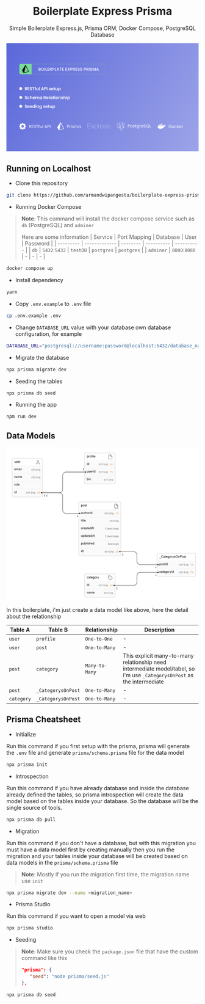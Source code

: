 <h1 align="center">Boilerplate Express Prisma</h1>
<p align="center">Simple Boilerplate Express.js, Prisma ORM, Docker Compose, PostgreSQL Database</p>

<img src="assets/banner.png">

## Running on Localhost

-   Clone this repository

```bash
git clone https://github.com/armandwipangestu/boilerplate-express-prisma && cd boilerplate-express-prisma
```

-   Running Docker Compose

> **Note**: This command will install the docker compose service such as `db` (PostgreSQL) and `adminer`
>
> Here are some information
> | Service | Port Mapping | Database | User | Password |
> | --------- | ------------- | -------- | ---------- | ---------- |
> | `db` | `5432`:`5432` | `testDB` | `postgres` | `postgres` |
> | `adminer` | `8080`:`8080` | - | - | - |

```bash
docker compose up
```

-   Install dependency

```bash
yarn
```

-   Copy `.env.example` to `.env` file

```bash
cp .env.example .env
```

-   Change `DATABASE_URL` value with your database own database configuration, for example

```bash
DATABASE_URL="postgresql://username:password@localhost:5432/database_name?schema=public"
```

-   Migrate the database

```bash
npx prisma migrate dev
```

-   Seeding the tables

```bash
npx prisma db seed
```

-   Running the app

```bash
npm run dev
```

## Data Models

![Data Models](assets/data-models.png)

In this boilerplate, i'm just create a data model like above, here the detail about the relationship

| Table A    | Table B            | Relationship   | Description                                                                                                              |
| ---------- | ------------------ | -------------- | ------------------------------------------------------------------------------------------------------------------------ |
| `user`     | `profile`          | `One-to-One`   | -                                                                                                                        |
| `user`     | `post`             | `One-to-Many`  | -                                                                                                                        |
| `post`     | `category`         | `Many-to-Many` | This explicit many-to-many relationship need intermediate model/tabel, so i'm use `_CategorysOnPost` as the intermediate |
| `post`     | `_CategorysOnPost` | `One-to-Many`  | -                                                                                                                        |
| `category` | `_CategorysOnPost` | `One-to-Many`  | -                                                                                                                        |

## Prisma Cheatsheet

-   Initialize

Run this command if you first setup with the prisma, prisma will generate the `.env` file and generate `prisma/schema.prisma` file for the data model

```bash
npx prisma init
```

-   Introspection

Run this command if you have already database and inside the database already defined the tables, so prisma introspection will create the data model based on the tables inside your database. So the database will be the single source of tools.

```bash
npx prisma db pull
```

-   Migration

Run this command if you don't have a database, but with this migration you must have a data model first by creating manually then you run the migration and your tables inside your database will be created based on data models in the `prisma/schema.prisma` file

> **Note**: Mostly if you run the migration first time, the migration name use `init`

```bash
npx prisma migrate dev --name <migration_name>
```

-   Prisma Studio

Run this command if you want to open a model via web

```bash
npx prisma studio
```

-   Seeding

> **Note**: Make sure you check the `package.json` file that have the custom command like this
>
> ```json
> "prisma": {
>    "seed": "node prisma/seed.js"
> },
> ```

```bash
npx prisma db seed
```
